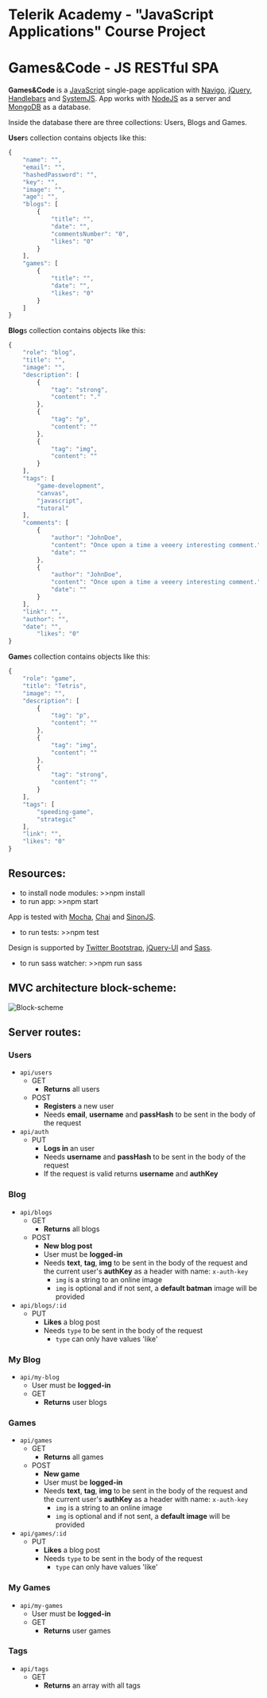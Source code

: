 # Telerik Academy - "JavaScript Applications" Course Project

# **Games&Code** - JS RESTful SPA

**Games&Code** is a [JavaScript](https://www.javascript.com/ "JavaScript") single-page application with [Navigo](https://github.com/krasimir/navigo "Navigo"), [jQuery](http://jquery.com/"jQuery"), [Handlebars](http://handlebarsjs.com/ "Handlebars") and [SystemJS](https://github.com/systemjs/systemjs "SystemJS").
App works with [NodeJS](https://nodejs.org/ "NodeJS") as a server and [MongoDB](https://www.mongodb.com/ "MongoDB") as a database.

Inside the database there are three collections: Users, Blogs and Games.

**User**s collection contains objects like this:

```javascript
{
    "name": "",
    "email": "",
    "hashedPassword": "",
    "key": "",
    "image": "",
    "age": "",
    "blogs": [
        {
            "title": "",
            "date": "",
            "commentsNumber": "0",
            "likes": "0"
        }
    ],
    "games": [
        {
            "title": "",
            "date": "",
            "likes": "0"
        }
    ]
}
```

**Blog**s collection contains objects like this:

```javascript
{
    "role": "blog",
    "title": "",
    "image": "",
    "description": [
        {
            "tag": "strong",
            "content": "."
        },
        {
            "tag": "p",
            "content": ""
        },
        {
            "tag": "img",
            "content": ""
        }
    ],
    "tags": [
        "game-development",
        "canvas",
        "javascript",
        "tutoral"
    ],
    "comments": [
        {
            "author": "JohnDoe",
            "content": "Once upon a time a veeery interesting comment.",
            "date": ""
        },
        {
            "author": "JohnDoe",
            "content": "Once upon a time a veeery interesting comment.",
            "date": ""
        }
    ],
    "link": "",
    "author": "",
    "date": "",
		"likes": "0"
}
```

**Game**s collection contains objects like this:
```javascript
{
    "role": "game",
    "title": "Tetris",
    "image": "",
    "description": [
        {
            "tag": "p",
            "content": ""
        },
        {
            "tag": "img",
            "content": ""
        },
        {
            "tag": "strong",
            "content": ""
        }
    ],
    "tags": [
        "speeding-game",
        "strategic"
    ],
    "link": "",
    "likes": "0"
}
```

## Resources:

- to install node modules: >>npm install
- to run app: >>npm start

App is tested with [Mocha](https://mochajs.org/ "Mocha"), [Chai](http://chaijs.com/ "Chai") and [SinonJS](http://sinonjs.org/ "SinonJS").

- to run tests: >>npm test

Design is supported by [Twitter Bootstrap](http://getbootstrap.com/ "Twitter Bootstrap"), [jQuery-UI](http://jqueryui.com/ "jQuery-UI") and [Sass](http://sass-lang.com/ "Sass").

- to run sass watcher: >>npm run sass


## MVC architecture block-scheme: 
![Block-scheme](./app/public/assets/images/arch-block.png "Block-scheme")

## Server routes:

### Users

* `api/users`
  * GET
    * **Returns** all users
  * POST
    * **Registers** a new user
    * Needs **email**, **username** and **passHash** to be sent in the body of the request
* `api/auth`
  * PUT
    * **Logs in** an user
    * Needs **username** and **passHash** to be sent in the body of the request
	* If the request is valid returns **username** and **authKey**

### Blog

* `api/blogs`
  * GET
    * **Returns** all blogs
  * POST
    * **New blog post** 
	* User must be **logged-in**
    * Needs **text**, **tag**, **img** to be sent in the body of the request and the current user's **authKey** as a header with name: `x-auth-key`
      * `img` is a string to an online image
      * `img` is optional and if not sent, a **default batman** image will be provided
* `api/blogs/:id`
  * PUT
    * **Likes** a blog post
    * Needs `type` to be sent in the body of the request
      * `type` can only have values 'like'

###	My Blog

* `api/my-blog`
	* User must be **logged-in**
  * GET
    * **Returns** user blogs
    

###	Games

* `api/games`
  * GET
    * **Returns** all games
  * POST
    * **New game** 
	* User must be **logged-in**
    * Needs **text**, **tag**, **img** to be sent in the body of the request and the current user's **authKey** as a header with name: `x-auth-key`
      * `img` is a string to an online image
      * `img` is optional and if not sent, a **default image** will be provided
* `api/games/:id`
  * PUT
    * **Likes** a blog post
    * Needs `type` to be sent in the body of the request
      * `type` can only have values 'like'

###	My Games

* `api/my-games`
	* User must be **logged-in**
  * GET
    * **Returns** user games
    
###	Tags
*	`api/tags`
	*	GET
		*	**Returns** an array with all tags
